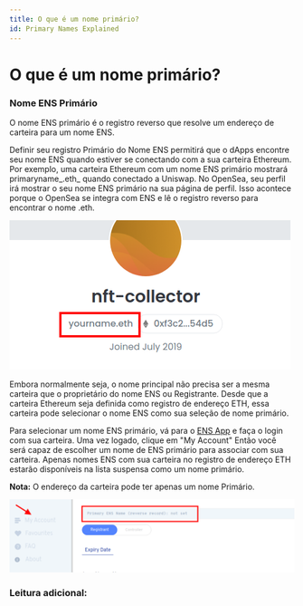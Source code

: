 ```yaml
---
title: O que é um nome primário?
id: Primary Names Explained
---
```


# O que é um nome primário?

### Nome ENS Primário

O nome ENS primário é o registro reverso que resolve um endereço de carteira para um nome ENS.&#x20;

Definir seu registro Primário do Nome ENS permitirá que o dApps encontre seu nome ENS quando estiver se conectando com a sua carteira Ethereum. Por exemplo, uma carteira Ethereum com um nome ENS primário mostrará primaryname_.eth_ quando conectado a Uniswap. No OpenSea, seu perfil irá mostrar o seu nome ENS primário na sua página de perfil. Isso acontece porque o OpenSea se integra com ENS e lê o registro reverso para encontrar o nome .eth.

![Nome primário no Opensea.io](./img/primary-name-1.png "Opensea.io exibindo um nome primário Nome ENS.")

Embora normalmente seja, o nome principal não precisa ser a mesma carteira que o proprietário do nome ENS ou Registrante. Desde que a carteira Ethereum seja definida como registro de endereço ETH, essa carteira pode selecionar o nome ENS como sua seleção de nome primário.

Para selecionar um nome ENS primário, vá para o [ENS App](https://app.ens.domains) e faça o login com sua carteira. Uma vez logado, clique em "My Account" Então você será capaz de escolher um nome de ENS primário para associar com sua carteira. Apenas nomes ENS com sua carteira no registro de endereço ETH estarão disponíveis na lista suspensa como um nome primário.

**Nota:** O endereço da carteira pode ter apenas um nome Primário.

![Nome primário no aplicativo gerenciador.](./img/primary-name-2.png "Aplicativo gerenciador exibindo o nome primário.")


### Leitura adicional:

